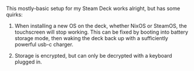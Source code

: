 This mostly-basic setup for my Steam Deck works alright, but has some quirks:

1. When installing a new OS on the deck, whether NixOS or SteamOS, the touchscreen will stop working. This can be fixed by booting into battery storage mode, then waking the deck back up with a sufficiently powerful usb-c charger.

2. Storage is encrypted, but can only be decrypted with a keyboard plugged in.